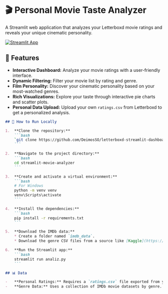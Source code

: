 # 🎬 Personal Movie Taste Analyzer

A Streamlit web application that analyzes your Letterboxd movie ratings and reveals your unique cinematic personality.

[![Streamlit App](https://static.streamlit.io/badges/streamlit_badge_black_white.svg)](https://letterboxd-replay.streamlit.app)

## 🌟 Features

- **Interactive Dashboard:** Analyze your movie ratings with a user-friendly interface.
- **Dynamic Filtering:** Filter your movie list by rating and genre.
- **Film Personality:** Discover your cinematic personality based on your most-watched genres.
- **Rich Visualizations:** Explore your taste through interactive pie charts and scatter plots.
- **Personal Data Upload:** Upload your own `ratings.csv` from Letterboxd to get a personalized analysis.

```markdown
## 🚀 How to Run Locally

1.  **Clone the repository:**
    ```bash
    `git clone https://github.com/DeimosSO/letterboxd-streamlit-dashboard`
    ```

2.  **Navigate to the project directory:**
    ```bash
    cd streamlit-movie-analyzer
    ```

3.  **Create and activate a virtual environment:**
    ```bash
    # For Windows
    python -m venv venv
    venv\Scripts\activate
    ```

4.  **Install the dependencies:**
    ```bash
    pip install -r requirements.txt
    ```

5.  **Download the IMDb data:**
    * Create a folder named `imdb_data`.
    * Download the genre CSV files from a source like [Kaggle](https://www.kaggle.com/datasets/rajugc/imdb-movies-dataset-based-on-genre) and place them inside the `imdb_data` folder.

6.  **Run the Streamlit app:**
    ```bash
    streamlit run analiz.py
    ```

## 📊 Data

-   **Personal Ratings:** Requires a `ratings.csv` file exported from your Letterboxd account.
-   **Genre Data:** Uses a collection of IMDb movie datasets by genre.
